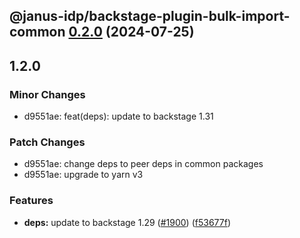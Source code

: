 ## @janus-idp/backstage-plugin-bulk-import-common [0.2.0](https://github.com/janus-idp/backstage-plugins/compare/@janus-idp/backstage-plugin-bulk-import-common@0.1.0...@janus-idp/backstage-plugin-bulk-import-common@0.2.0) (2024-07-25)

## 1.2.0

### Minor Changes

- d9551ae: feat(deps): update to backstage 1.31

### Patch Changes

- d9551ae: change deps to peer deps in common packages
- d9551ae: upgrade to yarn v3

### Features

- **deps:** update to backstage 1.29 ([#1900](https://github.com/janus-idp/backstage-plugins/issues/1900)) ([f53677f](https://github.com/janus-idp/backstage-plugins/commit/f53677fb02d6df43a9de98c43a9f101a6db76802))
